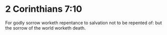 # 2 Corinthians 7:10

For godly sorrow worketh repentance to salvation not to be repented of: but the sorrow of the world worketh death.